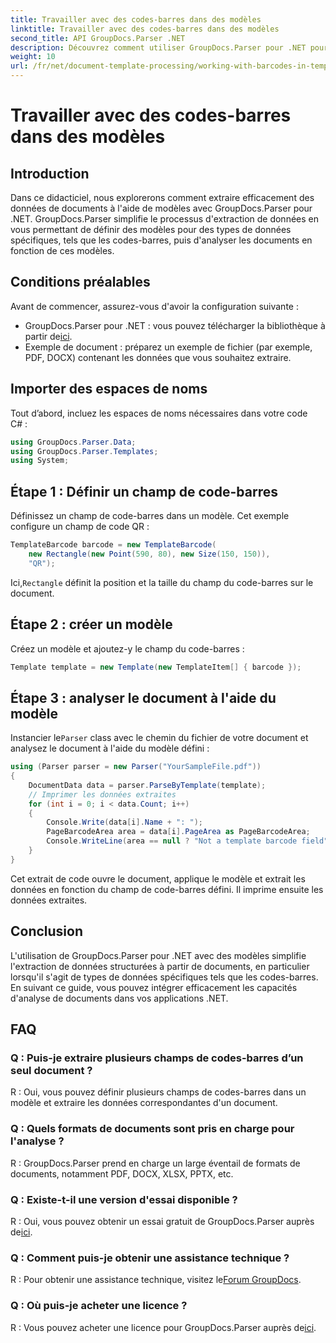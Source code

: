 ```yaml
---
title: Travailler avec des codes-barres dans des modèles
linktitle: Travailler avec des codes-barres dans des modèles
second_title: API GroupDocs.Parser .NET
description: Découvrez comment utiliser GroupDocs.Parser pour .NET pour extraire des données structurées de documents à l'aide de modèles. Simplifiez l'extraction de données avec des champs de codes-barres.
weight: 10
url: /fr/net/document-template-processing/working-with-barcodes-in-templates/
---
```


# Travailler avec des codes-barres dans des modèles

## Introduction
Dans ce didacticiel, nous explorerons comment extraire efficacement des données de documents à l'aide de modèles avec GroupDocs.Parser pour .NET. GroupDocs.Parser simplifie le processus d'extraction de données en vous permettant de définir des modèles pour des types de données spécifiques, tels que les codes-barres, puis d'analyser les documents en fonction de ces modèles.
## Conditions préalables
Avant de commencer, assurez-vous d'avoir la configuration suivante :
-  GroupDocs.Parser pour .NET : vous pouvez télécharger la bibliothèque à partir de[ici](https://releases.groupdocs.com/parser/net/).
- Exemple de document : préparez un exemple de fichier (par exemple, PDF, DOCX) contenant les données que vous souhaitez extraire.

## Importer des espaces de noms
Tout d’abord, incluez les espaces de noms nécessaires dans votre code C# :
```csharp
using GroupDocs.Parser.Data;
using GroupDocs.Parser.Templates;
using System;
```
## Étape 1 : Définir un champ de code-barres
Définissez un champ de code-barres dans un modèle. Cet exemple configure un champ de code QR :
```csharp
TemplateBarcode barcode = new TemplateBarcode(
    new Rectangle(new Point(590, 80), new Size(150, 150)),
    "QR");
```
 Ici,`Rectangle` définit la position et la taille du champ du code-barres sur le document.
## Étape 2 : créer un modèle
Créez un modèle et ajoutez-y le champ du code-barres :
```csharp
Template template = new Template(new TemplateItem[] { barcode });
```
## Étape 3 : analyser le document à l'aide du modèle
 Instancier le`Parser` class avec le chemin du fichier de votre document et analysez le document à l'aide du modèle défini :
```csharp
using (Parser parser = new Parser("YourSampleFile.pdf"))
{
    DocumentData data = parser.ParseByTemplate(template);
    // Imprimer les données extraites
    for (int i = 0; i < data.Count; i++)
    {
        Console.Write(data[i].Name + ": ");
        PageBarcodeArea area = data[i].PageArea as PageBarcodeArea;
        Console.WriteLine(area == null ? "Not a template barcode field" : area.Value);
    }
}
```
Cet extrait de code ouvre le document, applique le modèle et extrait les données en fonction du champ de code-barres défini. Il imprime ensuite les données extraites.

## Conclusion
L'utilisation de GroupDocs.Parser pour .NET avec des modèles simplifie l'extraction de données structurées à partir de documents, en particulier lorsqu'il s'agit de types de données spécifiques tels que les codes-barres. En suivant ce guide, vous pouvez intégrer efficacement les capacités d'analyse de documents dans vos applications .NET.

## FAQ
### Q : Puis-je extraire plusieurs champs de codes-barres d’un seul document ?
R : Oui, vous pouvez définir plusieurs champs de codes-barres dans un modèle et extraire les données correspondantes d'un document.
### Q : Quels formats de documents sont pris en charge pour l'analyse ?
R : GroupDocs.Parser prend en charge un large éventail de formats de documents, notamment PDF, DOCX, XLSX, PPTX, etc.
### Q : Existe-t-il une version d'essai disponible ?
 R : Oui, vous pouvez obtenir un essai gratuit de GroupDocs.Parser auprès de[ici](https://releases.groupdocs.com/).
### Q : Comment puis-je obtenir une assistance technique ?
 R : Pour obtenir une assistance technique, visitez le[Forum GroupDocs](https://forum.groupdocs.com/c/parser/17).
### Q : Où puis-je acheter une licence ?
 R : Vous pouvez acheter une licence pour GroupDocs.Parser auprès de[ici](https://purchase.groupdocs.com/buy).